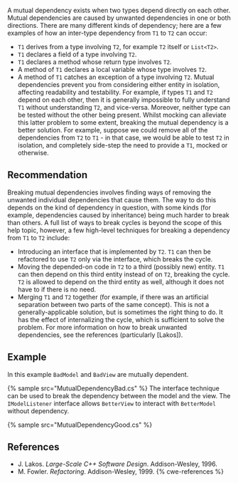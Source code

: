 A mutual dependency exists when two types depend directly on each other. Mutual dependencies are caused by unwanted dependencies in one or both directions. There are many different kinds of dependency; here are a few examples of how an inter-type dependency from `T1` to `T2` can occur:

* `T1` derives from a type involving `T2`, for example `T2` itself or `List<T2>`.
* `T1` declares a field of a type involving `T2`.
* `T1` declares a method whose return type involves `T2`.
* A method of `T1` declares a local variable whose type involves `T2`.
* A method of `T1` catches an exception of a type involving `T2`.
Mutual dependencies prevent you from considering either entity in isolation, affecting readability and testability. For example, if types `T1` and `T2` depend on each other, then it is generally impossible to fully understand `T1` without understanding `T2`, and vice-versa. Moreover, neither type can be tested without the other being present. Whilst mocking can alleviate this latter problem to some extent, breaking the mutual dependency is a better solution. For example, suppose we could remove all of the dependencies from `T2` to `T1` - in that case, we would be able to test `T2` in isolation, and completely side-step the need to provide a `T1`, mocked or otherwise.


## Recommendation
Breaking mutual dependencies involves finding ways of removing the unwanted individual dependencies that cause them. The way to do this depends on the kind of dependency in question, with some kinds (for example, dependencies caused by inheritance) being much harder to break than others. A full list of ways to break cycles is beyond the scope of this help topic, however, a few high-level techniques for breaking a dependency from `T1` to `T2` include:

* Introducing an interface that is implemented by `T2`. `T1` can then be refactored to use `T2` only via the interface, which breaks the cycle.
* Moving the depended-on code in `T2` to a third (possibly new) entity. `T1` can then depend on this third entity instead of on `T2`, breaking the cycle. `T2` is allowed to depend on the third entity as well, although it does not have to if there is no need.
* Merging `T1` and `T2` together (for example, if there was an artificial separation between two parts of the same concept). This is not a generally-applicable solution, but is sometimes the right thing to do. It has the effect of internalizing the cycle, which is sufficient to solve the problem.
For more information on how to break unwanted dependencies, see the references (particularly \[Lakos\]).


## Example
In this example `BadModel` and `BadView` are mutually dependent.

{% sample src="MutualDependencyBad.cs" %}
The interface technique can be used to break the dependency between the model and the view. The `IModelListener` interface allows `BetterView` to interact with `BetterModel` without dependency.

{% sample src="MutualDependencyGood.cs" %}

## References
* J. Lakos. *Large-Scale C++ Software Design*. Addison-Wesley, 1996.
* M. Fowler. *Refactoring*. Addison-Wesley, 1999.
{% cwe-references %}
